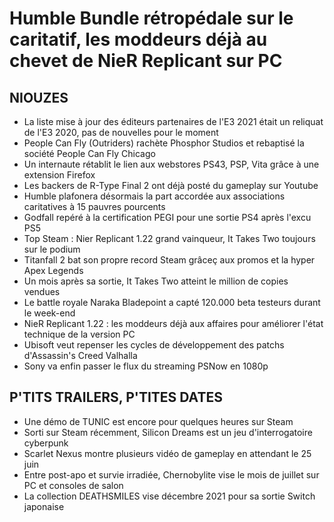 # Humble Bundle rétropédale sur le caritatif, les moddeurs déjà au chevet de NieR Replicant sur PC

## NIOUZES

- La liste mise à jour des éditeurs partenaires de l'E3 2021 était un reliquat de l'E3 2020, pas de nouvelles pour le moment
- People Can Fly (Outriders) rachète Phosphor Studios et rebaptisé la société People Can Fly Chicago
- Un internaute rétablit le lien aux webstores PS43, PSP, Vita grâce à une extension Firefox
- Les backers de R-Type Final 2 ont déjà posté du gameplay sur Youtube
- Humble plafonera désormais la part accordée aux associations caritatives à 15 pauvres pourcents
- Godfall repéré à la certification PEGI pour une sortie PS4 après l'excu PS5
- Top Steam : Nier Replicant 1.22 grand vainqueur, It Takes Two toujours sur le podium
- Titanfall 2 bat son propre record Steam grâceç aux promos et la hyper Apex Legends
- Un mois après sa sortie, It Takes Two atteint le million de copies vendues
- Le battle royale Naraka Bladepoint a capté 120.000 beta testeurs durant le week-end
- NieR Replicant 1.22 : les moddeurs déjà aux affaires pour améliorer l'état technique de la version PC
- Ubisoft veut repenser les cycles de développement des patchs d'Assassin's Creed Valhalla
- Sony va enfin passer le flux du streaming PSNow en 1080p

## P'TITS TRAILERS, P'TITES DATES

- Une démo de TUNIC est encore pour quelques heures sur Steam
- Sorti sur Steam récemment, Silicon Dreams est un jeu d'interrogatoire cyberpunk
- Scarlet Nexus montre plusieurs vidéo de gameplay en attendant le 25 juin
- Entre post-apo et survie irradiée, Chernobylite vise le mois de juillet sur PC et consoles de salon
- La collection DEATHSMILES vise décembre 2021 pour sa sortie Switch japonaise
